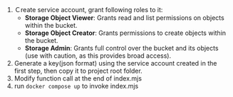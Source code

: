 1. Ｃreate service account, grant following roles to it:
   - **Storage Object Viewer**: Grants read and list permissions on objects within the bucket. 
   - **Storage Object Creator**: Grants permissions to create objects within the bucket.
   - **Storage Admin**: Grants full control over the bucket and its objects (use with caution, as this provides broad access).
2. Generate a key(json format) using the service account created in the first step, then copy it to project root folder.
3. Modify function call at the end of index.mjs
4. run `docker compose up` to invoke index.mjs